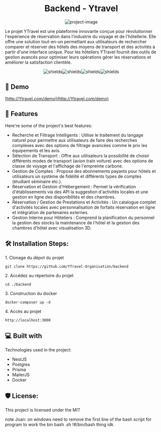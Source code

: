 <h1 align="center" id="title">Backend - Ytravel</h1>

<p align="center"><img src="" alt="project-image"></p>

<p id="description">Le projet YTravel est une plateforme innovante conçue pour révolutionner l'expérience de réservation dans l'industrie du voyage et de l'hôtellerie. Elle offre une solution tout-en-un permettant aux utilisateurs de rechercher comparer et réserver des hôtels des moyens de transport et des activités à partir d'une interface unique. Pour les hôteliers YTravel fournit des outils de gestion avancés pour optimiser leurs opérations gérer les réservations et améliorer la satisfaction clientèle.</p>

<p align="center"><img src="https://img.shields.io/codecov/c/github/YTravel-Organisation/backend" alt="shields"><img src="https://img.shields.io/github/license/YTravel-Organisation/backend" alt="shields"><img src="https://img.shields.io/github/package-json/v/YTravel-Organisation/backend/main" alt="shields"><img src="https://img.shields.io/github/commit-activity/y/YTravel-Organisation/backend" alt="shields"></p>

<h2>🚀 Demo</h2>

[http://Ytravel.com/demo](http://Ytravel.com/demo)

<h2>🧐 Features</h2>

Here're some of the project's best features:

*   Recherche et Filtrage Intelligents : Utilise le traitement du langage naturel pour permettre aux utilisateurs de faire des recherches complexes avec des options de filtrage avancées comme le prix les équipements et les avis.
*   Sélection de Transport : Offre aux utilisateurs la possibilité de choisir différents modes de transport (avion train voiture) avec des options de classe de voyage et l'affichage de l'empreinte carbone.
*   Gestion de Comptes : Propose des abonnements payants pour hôtels et utilisateurs un système de fidélité et différents types de comptes (étudiant séminaire etc.).
*   Réservation et Gestion d'Hébergement : Permet la vérification d'établissements via des API la suggestion d'activités locales et une gestion en ligne des disponibilités et des chambres.
*   Réservation / Gestion de Prestations et Activités : Un catalogue complet d'activités locales avec personnalisation de forfaits réservation en ligne et intégration de partenaires externes.
*   Gestion Interne pour Hôteliers : Comprend la planification du personnel la gestion des stocks la maintenance de l'hôtel et la gestion des chambres d'hôtel avec visualisation 3D.

<h2>🛠️ Installation Steps:</h2>

<p>1. Clonage du dépot du projet</p>

```
git clone https://github.com/YTravel-Organisation/backend
```

<p>2. Accédez au répertoire du projet</p>

```
cd ./backend
```

<p>3. Construction du docker</p>

```
docker-composer up -d
```

<p>4. Accès au projet</p>

```
http://localhost:3000
```

  
  
<h2>💻 Built with</h2>

Technologies used in the project:

*   NestJS
*   Postgres
*   Prisma
*   MailerJS
*   Docker

<h2>🛡️ License:</h2>

This project is licensed under the MIT

note Joan: on windows need to remove the first line of the bash script for program to work the bin bash .sh !#/bin/bash thing idk